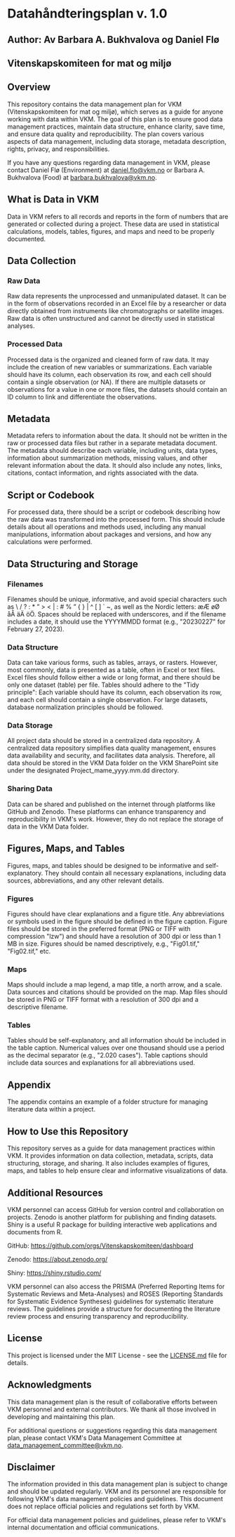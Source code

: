 # Datahåndteringsplan v. 1.0

## Author: Av Barbara A. Bukhvalova og Daniel Flø
## Vitenskapskomiteen for mat og miljø

## Overview

This repository contains the data management plan for VKM (Vitenskapskomiteen for mat og miljø), which serves as a guide for anyone working with data within VKM. The goal of this plan is to ensure good data management practices, maintain data structure, enhance clarity, save time, and ensure data quality and reproducibility. The plan covers various aspects of data management, including data storage, metadata description, rights, privacy, and responsibilities.

If you have any questions regarding data management in VKM, please contact Daniel Flø (Environment) at daniel.flo@vkm.no or Barbara A. Bukhvalova (Food) at barbara.bukhvalova@vkm.no.

## What is Data in VKM

Data in VKM refers to all records and reports in the form of numbers that are generated or collected during a project. These data are used in statistical calculations, models, tables, figures, and maps and need to be properly documented.

## Data Collection

### Raw Data

Raw data represents the unprocessed and unmanipulated dataset. It can be in the form of observations recorded in an Excel file by a researcher or data directly obtained from instruments like chromatographs or satellite images. Raw data is often unstructured and cannot be directly used in statistical analyses.

### Processed Data

Processed data is the organized and cleaned form of raw data. It may include the creation of new variables or summarizations. Each variable should have its column, each observation its row, and each cell should contain a single observation (or NA). If there are multiple datasets or observations for a value in one or more files, the datasets should contain an ID column to link and differentiate the observations.

## Metadata

Metadata refers to information about the data. It should not be written in the raw or processed data files but rather in a separate metadata document. The metadata should describe each variable, including units, data types, information about summarization methods, missing values, and other relevant information about the data. It should also include any notes, links, citations, contact information, and rights associated with the data.

## Script or Codebook

For processed data, there should be a script or codebook describing how the raw data was transformed into the processed form. This should include details about all operations and methods used, including any manual manipulations, information about packages and versions, and how any calculations were performed.

## Data Structuring and Storage

### Filenames

Filenames should be unique, informative, and avoid special characters such as \ / ? : * ” > < | : # % ” { } | ^ [ ] ` ~, as well as the Nordic letters: æÆ øØ åÅ äÄ öÖ. Spaces should be replaced with underscores, and if the filename includes a date, it should use the YYYYMMDD format (e.g., "20230227" for February 27, 2023).

### Data Structure

Data can take various forms, such as tables, arrays, or rasters. However, most commonly, data is presented as a table, often in Excel or text files. Excel files should follow either a wide or long format, and there should be only one dataset (table) per file. Tables should adhere to the "Tidy principle": Each variable should have its column, each observation its row, and each cell should contain a single observation. For large datasets, database normalization principles should be followed.

### Data Storage

All project data should be stored in a centralized data repository. A centralized data repository simplifies data quality management, ensures data availability and security, and facilitates data analysis. Therefore, all data should be stored in the VKM Data folder on the VKM SharePoint site under the designated Project_mame_yyyy.mm.dd directory.

### Sharing Data

Data can be shared and published on the internet through platforms like GitHub and Zenodo. These platforms can enhance transparency and reproducibility in VKM's work. However, they do not replace the storage of data in the VKM Data folder.

## Figures, Maps, and Tables

Figures, maps, and tables should be designed to be informative and self-explanatory. They should contain all necessary explanations, including data sources, abbreviations, and any other relevant details.

### Figures

Figures should have clear explanations and a figure title. Any abbreviations or symbols used in the figure should be defined in the figure caption. Figure files should be stored in the preferred format (PNG or TIFF with compression "lzw") and should have a resolution of 300 dpi or less than 1 MB in size. Figures should be named descriptively, e.g., "Fig01.tif," "Fig02.tif," etc.

### Maps

Maps should include a map legend, a map title, a north arrow, and a scale. Data sources and citations should be provided on the map. Map files should be stored in PNG or TIFF format with a resolution of 300 dpi and a descriptive filename.

### Tables

Tables should be self-explanatory, and all information should be included in the table caption. Numerical values over one thousand should use a period as the decimal separator (e.g., "2.020 cases"). Table captions should include data sources and explanations for all abbreviations used.

## Appendix

The appendix contains an example of a folder structure for managing literature data within a project.

## How to Use this Repository

This repository serves as a guide for data management practices within VKM. It provides information on data collection, metadata, scripts, data structuring, storage, and sharing. It also includes examples of figures, maps, and tables to help ensure clear and informative visualizations of data.

## Additional Resources

VKM personnel can access GitHub for version control and collaboration on projects. Zenodo is another platform for publishing and finding datasets. Shiny is a useful R package for building interactive web applications and documents from R.

GitHub: <https://github.com/orgs/Vitenskapskomiteen/dashboard>

Zenodo: <https://about.zenodo.org/>

Shiny: <https://shiny.rstudio.com/>

VKM personnel can also access the PRISMA (Preferred Reporting Items for Systematic Reviews and Meta-Analyses) and ROSES (Reporting Standards for Systematic Evidence Syntheses) guidelines for systematic literature reviews. The guidelines provide a structure for documenting the literature review process and ensuring transparency and reproducibility.

## License

This project is licensed under the MIT License - see the [LICENSE.md](LICENSE.md) file for details.

## Acknowledgments

This data management plan is the result of collaborative efforts between VKM personnel and external contributors. We thank all those involved in developing and maintaining this plan.

For additional questions or suggestions regarding this data management plan, please contact VKM's Data Management Committee at data_management_committee@vkm.no.

## Disclaimer

The information provided in this data management plan is subject to change and should be updated regularly. VKM and its personnel are responsible for following VKM's data management policies and guidelines. This document does not replace official policies and regulations set forth by VKM.

For official data management policies and guidelines, please refer to VKM's internal documentation and official communications.